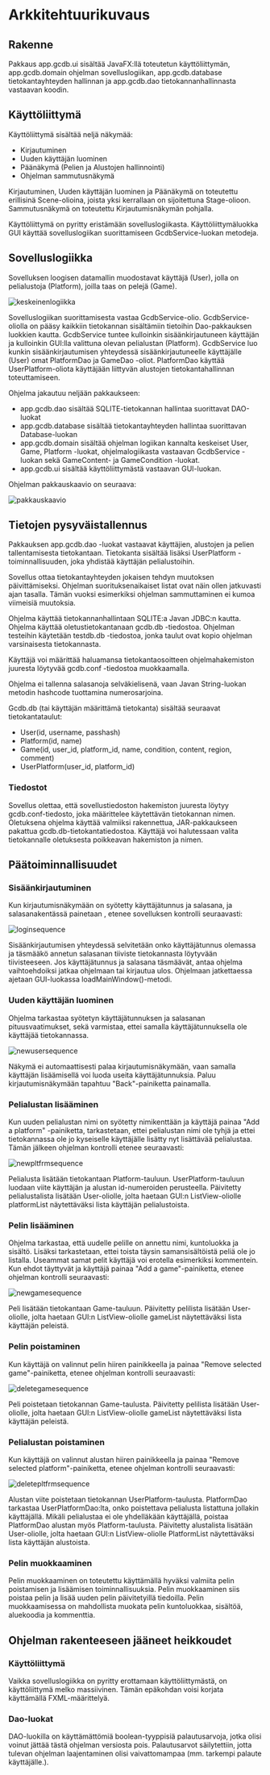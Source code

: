 # Arkkitehtuurikuvaus

## Rakenne

Pakkaus app.gcdb.ui sisältää JavaFX:llä toteutetun käyttöliittymän, app.gcdb.domain ohjelman sovelluslogiikan,
app.gcdb.database tietokantayhteyden hallinnan ja app.gcdb.dao tietokannanhallinnasta vastaavan koodin.

## Käyttöliittymä

Käyttöliittymä sisältää neljä näkymää:
* Kirjautuminen
* Uuden käyttäjän luominen
* Päänäkymä (Pelien ja Alustojen hallinnointi)
* Ohjelman sammutusnäkymä

Kirjautuminen, Uuden käyttäjän luominen ja Päänäkymä on toteutettu erillisinä Scene-olioina, joista yksi
kerrallaan on sijoitettuna Stage-olioon. Sammutusnäkymä on toteutettu Kirjautumisnäkymän pohjalla.

Käyttöliittymä on pyritty eristämään sovelluslogiikasta. Käyttöliittymäluokka GUI käyttää sovelluslogiikan
suorittamiseen GcdbService-luokan metodeja.

## Sovelluslogiikka

Sovelluksen loogisen datamallin muodostavat käyttäjä (User), jolla on pelialustoja (Platform), joilla 
taas on pelejä (Game).

![keskeinenlogiikka](https://github.com/sokkanen/ot-harjoitustyo/blob/master/dokumentointi/kuvat/fundamentallogic.jpg)

Sovelluslogiikan suorittamisesta vastaa GcdbService-olio. GcdbService-oliolla on pääsy kaikkiin tietokannan
sisältämiin tietoihin Dao-pakkauksen luokkien kautta. GcdbService tuntee kulloinkin sisäänkirjautuneen käyttäjän
ja kulloinkin GUI:lla valittuna olevan pelialustan (Platform). GcdbService luo kunkin sisäänkirjautumisen yhteydessä
sisäänkirjautuneelle käyttäjälle (User) omat PlatformDao ja GameDao -oliot. PlatformDao käyttää UserPlatform-oliota
käyttäjään liittyvän alustojen tietokantahallinnan toteuttamiseen.

Ohjelma jakautuu neljään pakkaukseen:
* app.gcdb.dao sisältää SQLITE-tietokannan hallintaa suorittavat DAO-luokat
* app.gcdb.database sisältää tietokantayhteyden hallintaa suorittavan Database-luokan
* app.gcdb.domain sisältää ohjelman logiikan kannalta keskeiset User, Game, Platform -luokat, 
ohjelmalogiikasta vastaavan GcdbService -luokan sekä GameContent- ja GameCondition -luokat.
* app.gcdb.ui sisältää käyttöliittymästä vastaavan GUI-luokan.

Ohjelman pakkauskaavio on seuraava:

![pakkauskaavio](https://github.com/sokkanen/ot-harjoitustyo/blob/master/dokumentointi/kuvat/classdiagram.jpg)

## Tietojen pysyväistallennus

Pakkauksen app.gcdb.dao -luokat vastaavat käyttäjien, alustojen ja pelien tallentamisesta tietokantaan. 
Tietokanta sisältää lisäksi UserPlatform -toiminnallisuuden, joka yhdistää käyttäjän pelialustoihin.

Sovellus ottaa tietokantayhteyden jokaisen tehdyn muutoksen päivittämiseksi. Ohjelman suorituksenaikaiset listat
ovat näin ollen jatkuvasti ajan tasalla. Tämän vuoksi esimerkiksi ohjelman sammuttaminen ei kumoa
viimeisiä muutoksia.

Ohjelma käyttää tietokannanhallintaan SQLITE:a Javan JDBC:n kautta. Ohjelma käyttää oletustietokantanaan 
gcdb.db -tiedostoa. Ohjelman testeihin käytetään testdb.db -tiedostoa, jonka taulut ovat kopio ohjelman
varsinaisesta tietokannasta.

Käyttäjä voi määrittää haluamansa tietokantaosoitteen ohjelmahakemiston juuresta löytyvää gcdb.conf -tiedostoa
muokkaamalla.

Ohjelma ei tallenna salasanoja selväkielisenä, vaan Javan String-luokan metodin hashcode tuottamina numerosarjoina.

Gcdb.db (tai käyttäjän määrittämä tietokanta) sisältää seuraavat tietokantataulut: 
* User(id, username, passhash)
* Platform(id, name)
* Game(id, user_id, platform_id, name, condition, content, region, comment)
* UserPlatform(user_id, platform_id)

### Tiedostot

Sovellus olettaa, että sovellustiedoston hakemiston juuresta löytyy gcdb.conf-tiedosto, joka määrittelee
käytettävän tietokannan nimen. Oletuksena ohjelma käyttää valmiiksi rakennettua, JAR-pakkaukseen pakattua 
gcdb.db-tietokantatiedostoa. Käyttäjä voi halutessaan valita tietokannalle oletuksesta poikkeavan hakemiston ja nimen. 

## Päätoiminnallisuudet

### Sisäänkirjautuminen

Kun kirjautumisnäkymään on syötetty käyttäjätunnus ja salasana, ja salasanakentässä painetaan <ENTER>, etenee
sovelluksen kontrolli seuraavasti:

![loginsequence](https://github.com/sokkanen/ot-harjoitustyo/blob/master/dokumentointi/kuvat/loginsequence.jpg)

Sisäänkirjautumisen yhteydessä selvitetään onko käyttäjätunnus olemassa ja täsmääkö annetun salasanan tiiviste
tietokannasta löytyvään tiivisteeseen. Jos käyttäjätunnus ja salasana täsmäävät, antaa ohjelma vaihtoehdoiksi
jatkaa ohjelmaan tai kirjautua ulos. Ohjelmaan jatkettaessa ajetaan GUI-luokassa loadMainWindow()-metodi.

### Uuden käyttäjän luominen

Ohjelma tarkastaa syötetyn käyttäjätunnuksen ja salasanan pituusvaatimukset, sekä varmistaa, ettei samalla 
käyttäjätunnuksella ole käyttäjää tietokannassa.

![newusersequence](https://github.com/sokkanen/ot-harjoitustyo/blob/master/dokumentointi/kuvat/newusersequence.jpg)

Näkymä ei automaattisesti palaa kirjautumisnäkymään, vaan samalla käyttäjän lisäämisellä voi luoda useita
käyttäjätunnuksia. Paluu kirjautumisnäkymään tapahtuu "Back"-painiketta painamalla.

### Pelialustan lisääminen

Kun uuden pelialustan nimi on syötetty nimikenttään ja käyttäjä painaa "Add a platform" -painiketta, 
tarkastetaan, ettei pelialustan nimi ole tyhjä ja ettei tietokannassa ole jo kyseiselle käyttäjälle lisätty
nyt lisättävää pelialustaa. Tämän jälkeen ohjelman kontrolli etenee seuraavasti:

![newpltfrmsequence](https://github.com/sokkanen/ot-harjoitustyo/blob/master/dokumentointi/kuvat/newpltfrmsequence.jpg)

Pelialusta lisätään tietokantaan Platform-tauluun. UserPlatform-tauluun luodaan viite käyttäjän ja alustan
id-numeroiden perusteella. Päivitetty pelialustalista lisätään User-oliolle, jolta haetaan GUI:n ListView-oliolle
platformList näytettäväksi lista käyttäjän pelialustoista.

### Pelin lisääminen

Ohjelma tarkastaa, että uudelle pelille on annettu nimi, kuntoluokka ja sisältö. Lisäksi tarkastetaan, ettei 
toista täysin samansisältöistä peliä ole jo listalla. Useammat samat pelit käyttäjä voi erotella esimerkiksi 
kommentein. Kun ehdot täyttyvät ja käyttäjä painaa "Add a game"-painiketta, etenee ohjelman kontrolli seuraavasti:

![newgamesequence](https://github.com/sokkanen/ot-harjoitustyo/blob/master/dokumentointi/kuvat/newgamesequence.jpg)

Peli lisätään tietokantaan Game-tauluun. Päivitetty pelilista lisätään User-oliolle, jolta haetaan GUI:n 
ListView-oliolle gameList näytettäväksi lista käyttäjän peleistä.

### Pelin poistaminen

Kun käyttäjä on valinnut pelin hiiren painikkeella ja painaa "Remove selected game"-painiketta, etenee ohjelman
kontrolli seuraavasti: 

![deletegamesequence](https://github.com/sokkanen/ot-harjoitustyo/blob/master/dokumentointi/kuvat/deletegamesequence.jpg)

Peli poistetaan tietokannan Game-taulusta. Päivitetty pelilista lisätään User-oliolle, jolta haetaan GUI:n 
ListView-oliolle gameList näytettäväksi lista käyttäjän peleistä.

### Pelialustan poistaminen

Kun käyttäjä on valinnut alustan hiiren painikkeella ja painaa "Remove selected platform"-painiketta, etenee ohjelman
kontrolli seuraavasti:

![deletepltfrmsequence](https://github.com/sokkanen/ot-harjoitustyo/blob/master/dokumentointi/kuvat/deletepltfrmsequence.jpg)

Alustan viite poistetaan tietokannan UserPlatform-taulusta. PlatformDao tarkastaa UserPlatformDao:lta, onko
poistettava pelialusta listattuna jollakin käyttäjällä. Mikäli pelialustaa ei ole yhdelläkään käyttäjällä, poistaa
PlatformDao alustan myös Platform-taulusta. Päivitetty alustalista lisätään User-oliolle, jolta haetaan GUI:n
ListView-oliolle PlatformList näytettäväksi lista käyttäjän alustoista.

### Pelin muokkaaminen

Pelin muokkaaminen on toteutettu käyttämällä hyväksi valmiita pelin poistamisen ja lisäämisen toiminnallisuuksia.
Pelin muokkaaminen siis poistaa pelin ja lisää uuden pelin päivitetyillä tiedoilla.
Pelin muokkaamisessa on mahdollista muokata pelin kuntoluokkaa, sisältöä, aluekoodia ja kommenttia.

## Ohjelman rakenteeseen jääneet heikkoudet

### Käyttöliittymä

Vaikka sovelluslogiikka on pyritty erottamaan käyttöliittymästä, on käyttöliittymä melko massiivinen. 
Tämän epäkohdan voisi korjata käyttämällä FXML-määrittelyä.

### Dao-luokat

DAO-luokilla on käyttämättömiä boolean-tyyppisiä palautusarvoja, jotka olisi voinut jättää tästä ohjelman versiosta
pois. Palautusarvot säilytettiin, jotta tulevan ohjelman laajentaminen olisi vaivattomampaa (mm. tarkempi palaute
käyttäjälle.).
